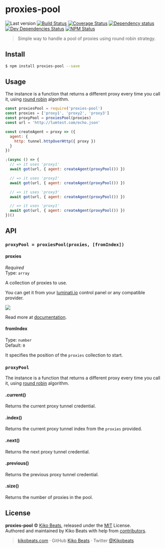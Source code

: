 # proxies-pool

![Last version](https://img.shields.io/github/tag/Kikobeats/proxies-pool.svg?style=flat-square)
[![Build Status](https://img.shields.io/travis/Kikobeats/proxies-pool/master.svg?style=flat-square)](https://travis-ci.org/Kikobeats/proxies-pool)
[![Coverage Status](https://img.shields.io/coveralls/Kikobeats/proxies-pool.svg?style=flat-square)](https://coveralls.io/github/Kikobeats/proxies-pool)
[![Dependency status](https://img.shields.io/david/Kikobeats/proxies-pool.svg?style=flat-square)](https://david-dm.org/Kikobeats/proxies-pool)
[![Dev Dependencies Status](https://img.shields.io/david/dev/Kikobeats/proxies-pool.svg?style=flat-square)](https://david-dm.org/Kikobeats/proxies-pool#info=devDependencies)
[![NPM Status](https://img.shields.io/npm/dm/proxies-pool.svg?style=flat-square)](https://www.npmjs.org/package/proxies-pool)

> Simple way to handle a pool of proxies using round robin strategy.

## Install

```bash
$ npm install proxies-pool --save
```

## Usage

The instance is a function that returns a different proxy every time you call it, using [round robin](https://en.wikipedia.org/wiki/Round-robin_DNS) algorithm.

```js
const proxiesPool = require('proxies-pool')
const proxies = ['proxy1', 'proxy2', 'proxy3']
const proxyPool = proxiesPool(proxies)
const url = 'http://lumtest.com/echo.json'

const createAgent = proxy => ({
  agent: {
    http: tunnel.httpOverHttp({ proxy })
  }
})

;(async () => {
  // => it uses 'proxy1'
  await got(url, { agent: createAgent(proxyPool()) })

  // => it uses 'proxy2'
  await got(url, { agent: createAgent(proxyPool()) })

  // => it uses 'proxy3'
  await got(url, { agent: createAgent(proxyPool()) })

  // => it uses 'proxy1'
  await got(url, { agent: createAgent(proxyPool()) })
})()
```

## API

### `proxyPool = proxiesPool(proxies, [fromIndex])`

#### proxies

*Required*<br>
Type: `array`

A collection of proxies to use.

You can get it from your [luminati.io](https://luminati.io) control panel or any compatible provider.

![](https://luminati-holanetworksltd.netdna-ssl.com/www/lum/pub/img/ip_list.png?md5=22129-f8b3b8e5)

Read more at [documentation](https://luminati.io/faq#download-ips).

#### fromIndex

Type: `number`<br>
Default: `0`

It specifies the position of the `proxies` collection to start.

### `proxyPool`

The instance is a function that returns a different proxy every time you call it, using [round robin](https://en.wikipedia.org/wiki/Round-robin_DNS) algorithm.

#### .current()

Returns the current proxy tunnel credential.

#### .index()

Returns the current proxy tunnel index from the `proxies` provided.

#### .next()

Returns the next proxy tunnel credential.

#### .previous()

Returns the previous proxy tunnel credential.

#### .size()

Returns the number of proxies in the pool.

## License

**proxies-pool** © [Kiko Beats](https://kikobeats.com), released under the [MIT](https://github.com/Kikobeats/proxies-pool/blob/master/LICENSE.md) License.<br>
Authored and maintained by Kiko Beats with help from [contributors](https://github.com/Kikobeats/proxies-pool/contributors).

> [kikobeats.com](https://kikobeats.com) · GitHub [Kiko Beats](https://github.com/Kikobeats) · Twitter [@Kikobeats](https://twitter.com/Kikobeats)
